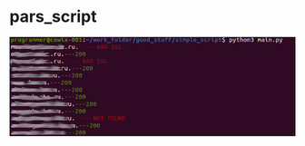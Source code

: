 # pars_script
![Иллюстрация к проекту](https://github.com/guzmanov/pars_script/blob/master/script.png) 
